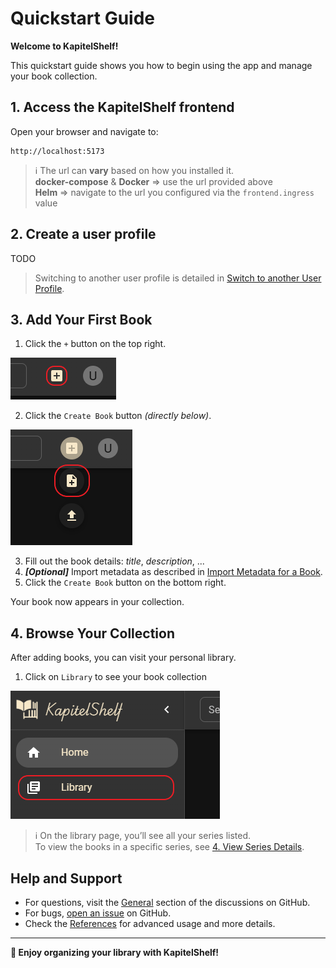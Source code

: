 # Quickstart Guide

**Welcome to KapitelShelf!**

This quickstart guide shows you how to begin using the app and manage your book collection.

## 1. Access the KapitelShelf frontend

Open your browser and navigate to:

```
http://localhost:5173
```

> ℹ️ The url can **vary** based on how you installed it. <br /> **docker-compose** & **Docker** => use the url provided above <br /> **Helm** => navigate to the url you configured via the `frontend.ingress` value

## 2. Create a user profile

TODO

> Switching to another user profile is detailed in [Switch to another User Profile](./references.md#switch-to-another-user-profile).

## 3. Add Your First Book

1. Click the `+` button on the top right.

![Create Dialog](./.attachments/references/add_book/manual/create_dialog.png)

2. Click the `Create Book` button _(directly below)_.

![Create Book Button](./.attachments/references/add_book/manual/create_book.png)

3. Fill out the book details: _title_, _description_, ...
4. _**[Optional]**_ Import metadata as described in [Import Metadata for a Book](./references.md#import-metadata-for-a-book).
5. Click the `Create Book` button on the bottom right.

Your book now appears in your collection.

## 4. Browse Your Collection

After adding books, you can visit your personal library.

1. Click on `Library` to see your book collection

![Visit Library](./.attachments/references/library/visit_library.png)

> ℹ️ On the library page, you’ll see all your series listed. <br /> To view the books in a specific series, see [4. View Series Details](#4-view-series-details).

## Help and Support

- For questions, visit the [General](https://github.com/ThomasMiller01/KapitelShelf/discussions/categories/general) section of the discussions on GitHub.
- For bugs, [open an issue](https://github.com/ThomasMiller01/KapitelShelf/issues) on GitHub.
- Check the [References](./references.md) for advanced usage and more details.

---

**🎉 Enjoy organizing your library with KapitelShelf!**
